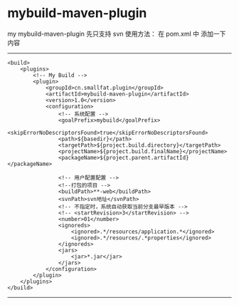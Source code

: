# mybuild-maven-plugin
my  mybuild-maven-plugin
先只支持 svn 
使用方法：
在 pom.xml 中 添加一下内容

---
	<build>
		<plugins>
			<!-- My Build -->
			<plugin>
				<groupId>cn.smallfat.plugin</groupId>
				<artifactId>mybuild-maven-plugin</artifactId>
				<version>1.0</version>
				<configuration>
					<!-- 系统配置 -->
					<goalPrefix>mybuild</goalPrefix>
					<skipErrorNoDescriptorsFound>true</skipErrorNoDescriptorsFound>
					<path>${basedir}</path>
					<targetPath>${project.build.directory}</targetPath>
					<projectName>${project.build.finalName}</projectName>
					<packageName>${project.parent.artifactId}</packageName>

					<!-- 用户配置配置 -->
					<!--打包的项目 -->
					<buildPath>**-web</buildPath>
					<svnPath>svn地址</svnPath>
					<!-- 不指定时，系统自动获取当前分支最早版本 -->
					<!-- <startRevision>3</startRevision> -->
					<number>01</number>
					<ignoreds>
						<ignored>.*/resources/application.*</ignored>
						<ignored>.*/resources/.*properties</ignored>
					</ignoreds>
					<jars>
						<jar>*.jar</jar>
					</jars>
				</configuration>
			</plugin>
		</plugins>
	</build>
---